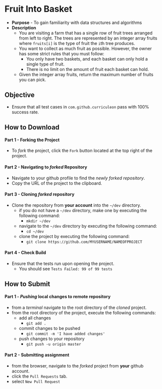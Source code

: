 # Fruit Into Basket

* **Purpose** - To gain familiarity with data structures and algorithms
* **Description**
  * You are visiting a farm that has a single row of fruit trees arranged from left to right. The trees are represented by an integer array fruits where `fruits[i]` is the type of fruit the `i`th tree produces.
  * You want to collect as much fruit as possible. However, the owner has some strict rules that you must follow:
      * You only have two baskets, and each basket can only hold a single type of fruit.
      * There is no limit on the amount of fruit each basket can hold.
  * Given the integer array fruits, return the maximum number of fruits you can pick.




## Objective
* Ensure that all test cases in `com.github.curriculeon` pass with 100% success rate.




## How to Download

#### Part 1 - Forking the Project
* To _fork_ the project, click the `Fork` button located at the top right of the project.


#### Part 2 - Navigating to _forked_ Repository
* Navigate to your github profile to find the _newly forked repository_.
* Copy the URL of the project to the clipboard.

#### Part 3 - Cloning _forked_ repository
* Clone the repository from **your account** into the `~/dev` directory.
    * if you do not have a `~/dev` directory, make one by executing the following command:
        * `mkdir ~/dev`
    * navigate to the `~/dev` directory by executing the following command:
        * `cd ~/dev`
    * clone the project by executing the following command:
        * `git clone https://github.com/MYUSERNAME/NAMEOFPROJECT`

#### Part 4 - Check Build
* Ensure that the tests run upon opening the project.
    * You should see `Tests Failed: 99 of 99 tests`







## How to Submit

#### Part 1 -  _Pushing_ local changes to remote repository
* from a _terminal_ navigate to the root directory of the _cloned_ project.
* from the root directory of the project, execute the following commands:
    * add all changes
        * `git add .`
    * commit changes to be pushed
        * `git commit -m 'I have added changes'`
    * push changes to your repository
        * `git push -u origin master`

#### Part 2 - Submitting assignment
* from the browser, navigate to the _forked_ project from **your** github account.
* click the `Pull Requests` tab.
* select `New Pull Request`
